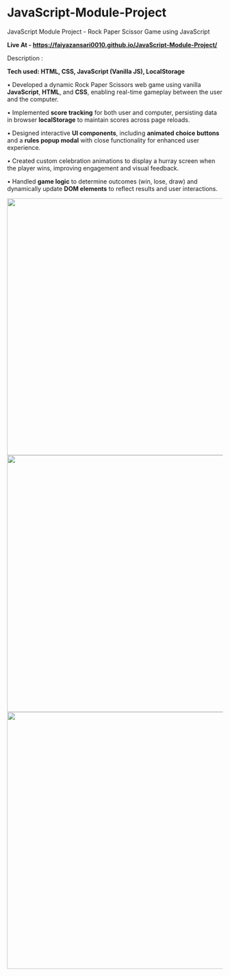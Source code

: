 # JavaScript-Module-Project
JavaScript Module Project - Rock Paper Scissor Game using JavaScript

**Live At - https://faiyazansari0010.github.io/JavaScript-Module-Project/**

Description :

**Tech used: HTML, CSS, JavaScript (Vanilla JS), LocalStorage**

• Developed a dynamic Rock Paper Scissors web game using vanilla **JavaScript**, **HTML**, and **CSS**, enabling real-time gameplay between the user and the computer.

• Implemented **score tracking** for both user and computer, persisting data in browser **localStorage** to maintain scores across page reloads.

• Designed interactive **UI components**, including **animated choice buttons** and a **rules popup modal** with close functionality for enhanced user experience.

• Created custom celebration animations to display a hurray screen when the player wins, improving engagement and visual feedback.

• Handled **game logic** to determine outcomes (win, lose, draw) and dynamically update **DOM elements** to reflect results and user interactions.


<img src="https://github.com/user-attachments/assets/5c1b0cfd-dfb3-4d5d-ac4a-dfdef82558cc" width="600" height="" />

<img src="https://github.com/user-attachments/assets/31e03673-5fa2-4efa-847a-2addec5020ce" width="600" height="" />

<img src="https://github.com/user-attachments/assets/5bfd947f-62ca-466e-a5be-aff7402bd1e8" width="600" height="" />

